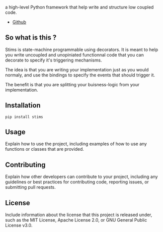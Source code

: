 a high-level Python framework that help write and structure low coupled code.

- [Github](https://github.com/exorde-labs/stims) 

## So what is this ?

Stims is state-machine programmable using decorators. It is meant to help you 
write uncoupled and unopiniated functionnal code that you can decorate to specify
it's triggering mechanisms.

The idea is that you are writing your implementation just as you would normaly,
and use the bindings to specify the events that should trigger it.

The benefit is that you are splitting your buisness-logic from your implementation.

## Installation

```
pip install stims
```

## Usage

Explain how to use the project, including examples of how to use any functions or classes that are provided.

## Contributing

Explain how other developers can contribute to your project, including any guidelines or best practices for contributing code, reporting issues, or submitting pull requests.

## License

Include information about the license that this project is released under, such as the MIT License, Apache License 2.0, or GNU General Public License v3.0.

